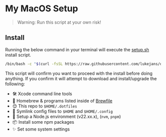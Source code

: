 # My MacOS Setup

> Warning: Run this script at your own risk!

## Install

Running the below command in your terminal will execute the [setup.sh](./setup.sh) install script. 

```sh
/bin/bash -c "$(curl -fsSL https://raw.githubusercontent.com/lukejans/dotfiles/main/setup.sh)"
```

This script will confirm you want to proceed with the install before doing anything. If you confirm it will attempt to download and install/upgrade the following:

- 🛠️ Xcode command line tools
- 🍺 Homebrew & programs listed inside of [Brewfile](./Brewfile)
- 😊 This repo to `$HOME/.dotfiles`
- 🔗 Symlink config files to `$HOME` and `$HOME/.config`
- 🌱 Setup a Node.js environment (v22.xx.x), (`nvm`, `pnpm`)
- 📦 Install some npm packages
- ✨ Set some system settings
